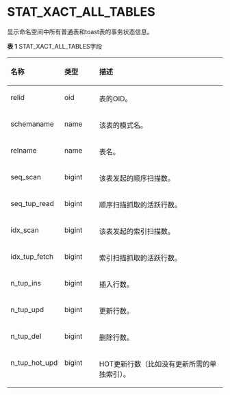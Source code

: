 # STAT\_XACT\_ALL\_TABLES

显示命名空间中所有普通表和toast表的事务状态信息。

**表 1**  STAT\_XACT\_ALL\_TABLES字段

<a name="zh-cn_topic_0237122600_table94771040185819"></a>
<table><thead align="left"><tr id="zh-cn_topic_0237122600_row196011340155813"><th class="cellrowborder" valign="top" width="17.27%" id="mcps1.2.4.1.1"><p id="zh-cn_topic_0237122600_p16601104013588"><a name="zh-cn_topic_0237122600_p16601104013588"></a><a name="zh-cn_topic_0237122600_p16601104013588"></a>名称</p>
</th>
<th class="cellrowborder" valign="top" width="16.8%" id="mcps1.2.4.1.2"><p id="zh-cn_topic_0237122600_p1460244020588"><a name="zh-cn_topic_0237122600_p1460244020588"></a><a name="zh-cn_topic_0237122600_p1460244020588"></a>类型</p>
</th>
<th class="cellrowborder" valign="top" width="65.93%" id="mcps1.2.4.1.3"><p id="zh-cn_topic_0237122600_p660234019587"><a name="zh-cn_topic_0237122600_p660234019587"></a><a name="zh-cn_topic_0237122600_p660234019587"></a>描述</p>
</th>
</tr>
</thead>
<tbody><tr id="zh-cn_topic_0237122600_row1860254075814"><td class="cellrowborder" valign="top" width="17.27%" headers="mcps1.2.4.1.1 "><p id="zh-cn_topic_0237122600_p11603340125817"><a name="zh-cn_topic_0237122600_p11603340125817"></a><a name="zh-cn_topic_0237122600_p11603340125817"></a>relid</p>
</td>
<td class="cellrowborder" valign="top" width="16.8%" headers="mcps1.2.4.1.2 "><p id="zh-cn_topic_0237122600_p460344016583"><a name="zh-cn_topic_0237122600_p460344016583"></a><a name="zh-cn_topic_0237122600_p460344016583"></a>oid</p>
</td>
<td class="cellrowborder" valign="top" width="65.93%" headers="mcps1.2.4.1.3 "><p id="zh-cn_topic_0237122600_p3603114005815"><a name="zh-cn_topic_0237122600_p3603114005815"></a><a name="zh-cn_topic_0237122600_p3603114005815"></a>表的OID。</p>
</td>
</tr>
<tr id="zh-cn_topic_0237122600_row16031340185817"><td class="cellrowborder" valign="top" width="17.27%" headers="mcps1.2.4.1.1 "><p id="zh-cn_topic_0237122600_p46031940195818"><a name="zh-cn_topic_0237122600_p46031940195818"></a><a name="zh-cn_topic_0237122600_p46031940195818"></a>schemaname</p>
</td>
<td class="cellrowborder" valign="top" width="16.8%" headers="mcps1.2.4.1.2 "><p id="zh-cn_topic_0237122600_p9603154010587"><a name="zh-cn_topic_0237122600_p9603154010587"></a><a name="zh-cn_topic_0237122600_p9603154010587"></a>name</p>
</td>
<td class="cellrowborder" valign="top" width="65.93%" headers="mcps1.2.4.1.3 "><p id="zh-cn_topic_0237122600_p960413406586"><a name="zh-cn_topic_0237122600_p960413406586"></a><a name="zh-cn_topic_0237122600_p960413406586"></a>该表的模式名。</p>
</td>
</tr>
<tr id="zh-cn_topic_0237122600_row860417407581"><td class="cellrowborder" valign="top" width="17.27%" headers="mcps1.2.4.1.1 "><p id="zh-cn_topic_0237122600_p56042402580"><a name="zh-cn_topic_0237122600_p56042402580"></a><a name="zh-cn_topic_0237122600_p56042402580"></a>relname</p>
</td>
<td class="cellrowborder" valign="top" width="16.8%" headers="mcps1.2.4.1.2 "><p id="zh-cn_topic_0237122600_p56041840195815"><a name="zh-cn_topic_0237122600_p56041840195815"></a><a name="zh-cn_topic_0237122600_p56041840195815"></a>name</p>
</td>
<td class="cellrowborder" valign="top" width="65.93%" headers="mcps1.2.4.1.3 "><p id="zh-cn_topic_0237122600_p166041440115815"><a name="zh-cn_topic_0237122600_p166041440115815"></a><a name="zh-cn_topic_0237122600_p166041440115815"></a>表名。</p>
</td>
</tr>
<tr id="zh-cn_topic_0237122600_row16604940175819"><td class="cellrowborder" valign="top" width="17.27%" headers="mcps1.2.4.1.1 "><p id="zh-cn_topic_0237122600_p1660444025820"><a name="zh-cn_topic_0237122600_p1660444025820"></a><a name="zh-cn_topic_0237122600_p1660444025820"></a>seq_scan</p>
</td>
<td class="cellrowborder" valign="top" width="16.8%" headers="mcps1.2.4.1.2 "><p id="zh-cn_topic_0237122600_p560510406582"><a name="zh-cn_topic_0237122600_p560510406582"></a><a name="zh-cn_topic_0237122600_p560510406582"></a>bigint</p>
</td>
<td class="cellrowborder" valign="top" width="65.93%" headers="mcps1.2.4.1.3 "><p id="zh-cn_topic_0237122600_p1360564011586"><a name="zh-cn_topic_0237122600_p1360564011586"></a><a name="zh-cn_topic_0237122600_p1360564011586"></a>该表发起的顺序扫描数。</p>
</td>
</tr>
<tr id="zh-cn_topic_0237122600_row2605540105816"><td class="cellrowborder" valign="top" width="17.27%" headers="mcps1.2.4.1.1 "><p id="zh-cn_topic_0237122600_p16605240155819"><a name="zh-cn_topic_0237122600_p16605240155819"></a><a name="zh-cn_topic_0237122600_p16605240155819"></a>seq_tup_read</p>
</td>
<td class="cellrowborder" valign="top" width="16.8%" headers="mcps1.2.4.1.2 "><p id="zh-cn_topic_0237122600_p2605940205813"><a name="zh-cn_topic_0237122600_p2605940205813"></a><a name="zh-cn_topic_0237122600_p2605940205813"></a>bigint</p>
</td>
<td class="cellrowborder" valign="top" width="65.93%" headers="mcps1.2.4.1.3 "><p id="zh-cn_topic_0237122600_p660517401584"><a name="zh-cn_topic_0237122600_p660517401584"></a><a name="zh-cn_topic_0237122600_p660517401584"></a>顺序扫描抓取的活跃行数。</p>
</td>
</tr>
<tr id="zh-cn_topic_0237122600_row18605740145819"><td class="cellrowborder" valign="top" width="17.27%" headers="mcps1.2.4.1.1 "><p id="zh-cn_topic_0237122600_p1460520401582"><a name="zh-cn_topic_0237122600_p1460520401582"></a><a name="zh-cn_topic_0237122600_p1460520401582"></a>idx_scan</p>
</td>
<td class="cellrowborder" valign="top" width="16.8%" headers="mcps1.2.4.1.2 "><p id="zh-cn_topic_0237122600_p17606164017587"><a name="zh-cn_topic_0237122600_p17606164017587"></a><a name="zh-cn_topic_0237122600_p17606164017587"></a>bigint</p>
</td>
<td class="cellrowborder" valign="top" width="65.93%" headers="mcps1.2.4.1.3 "><p id="zh-cn_topic_0237122600_p1160684025813"><a name="zh-cn_topic_0237122600_p1160684025813"></a><a name="zh-cn_topic_0237122600_p1160684025813"></a>该表发起的索引扫描数。</p>
</td>
</tr>
<tr id="zh-cn_topic_0237122600_row9606114055813"><td class="cellrowborder" valign="top" width="17.27%" headers="mcps1.2.4.1.1 "><p id="zh-cn_topic_0237122600_p160619402588"><a name="zh-cn_topic_0237122600_p160619402588"></a><a name="zh-cn_topic_0237122600_p160619402588"></a>idx_tup_fetch</p>
</td>
<td class="cellrowborder" valign="top" width="16.8%" headers="mcps1.2.4.1.2 "><p id="zh-cn_topic_0237122600_p06069408582"><a name="zh-cn_topic_0237122600_p06069408582"></a><a name="zh-cn_topic_0237122600_p06069408582"></a>bigint</p>
</td>
<td class="cellrowborder" valign="top" width="65.93%" headers="mcps1.2.4.1.3 "><p id="zh-cn_topic_0237122600_p196062040115819"><a name="zh-cn_topic_0237122600_p196062040115819"></a><a name="zh-cn_topic_0237122600_p196062040115819"></a>索引扫描抓取的活跃行数。</p>
</td>
</tr>
<tr id="zh-cn_topic_0237122600_row20606154015817"><td class="cellrowborder" valign="top" width="17.27%" headers="mcps1.2.4.1.1 "><p id="zh-cn_topic_0237122600_p16606204014587"><a name="zh-cn_topic_0237122600_p16606204014587"></a><a name="zh-cn_topic_0237122600_p16606204014587"></a>n_tup_ins</p>
</td>
<td class="cellrowborder" valign="top" width="16.8%" headers="mcps1.2.4.1.2 "><p id="zh-cn_topic_0237122600_p4606154025818"><a name="zh-cn_topic_0237122600_p4606154025818"></a><a name="zh-cn_topic_0237122600_p4606154025818"></a>bigint</p>
</td>
<td class="cellrowborder" valign="top" width="65.93%" headers="mcps1.2.4.1.3 "><p id="zh-cn_topic_0237122600_p186079408584"><a name="zh-cn_topic_0237122600_p186079408584"></a><a name="zh-cn_topic_0237122600_p186079408584"></a>插入行数。</p>
</td>
</tr>
<tr id="zh-cn_topic_0237122600_row13607940105811"><td class="cellrowborder" valign="top" width="17.27%" headers="mcps1.2.4.1.1 "><p id="zh-cn_topic_0237122600_p860704085812"><a name="zh-cn_topic_0237122600_p860704085812"></a><a name="zh-cn_topic_0237122600_p860704085812"></a>n_tup_upd</p>
</td>
<td class="cellrowborder" valign="top" width="16.8%" headers="mcps1.2.4.1.2 "><p id="zh-cn_topic_0237122600_p1607174045812"><a name="zh-cn_topic_0237122600_p1607174045812"></a><a name="zh-cn_topic_0237122600_p1607174045812"></a>bigint</p>
</td>
<td class="cellrowborder" valign="top" width="65.93%" headers="mcps1.2.4.1.3 "><p id="zh-cn_topic_0237122600_p196071440105814"><a name="zh-cn_topic_0237122600_p196071440105814"></a><a name="zh-cn_topic_0237122600_p196071440105814"></a>更新行数。</p>
</td>
</tr>
<tr id="zh-cn_topic_0237122600_row106089404588"><td class="cellrowborder" valign="top" width="17.27%" headers="mcps1.2.4.1.1 "><p id="zh-cn_topic_0237122600_p1960824025818"><a name="zh-cn_topic_0237122600_p1960824025818"></a><a name="zh-cn_topic_0237122600_p1960824025818"></a>n_tup_del</p>
</td>
<td class="cellrowborder" valign="top" width="16.8%" headers="mcps1.2.4.1.2 "><p id="zh-cn_topic_0237122600_p760894013588"><a name="zh-cn_topic_0237122600_p760894013588"></a><a name="zh-cn_topic_0237122600_p760894013588"></a>bigint</p>
</td>
<td class="cellrowborder" valign="top" width="65.93%" headers="mcps1.2.4.1.3 "><p id="zh-cn_topic_0237122600_p360834018583"><a name="zh-cn_topic_0237122600_p360834018583"></a><a name="zh-cn_topic_0237122600_p360834018583"></a>删除行数。</p>
</td>
</tr>
<tr id="zh-cn_topic_0237122600_row16608740175817"><td class="cellrowborder" valign="top" width="17.27%" headers="mcps1.2.4.1.1 "><p id="zh-cn_topic_0237122600_p16081740145819"><a name="zh-cn_topic_0237122600_p16081740145819"></a><a name="zh-cn_topic_0237122600_p16081740145819"></a>n_tup_hot_upd</p>
</td>
<td class="cellrowborder" valign="top" width="16.8%" headers="mcps1.2.4.1.2 "><p id="zh-cn_topic_0237122600_p160913405588"><a name="zh-cn_topic_0237122600_p160913405588"></a><a name="zh-cn_topic_0237122600_p160913405588"></a>bigint</p>
</td>
<td class="cellrowborder" valign="top" width="65.93%" headers="mcps1.2.4.1.3 "><p id="zh-cn_topic_0237122600_p1060994010581"><a name="zh-cn_topic_0237122600_p1060994010581"></a><a name="zh-cn_topic_0237122600_p1060994010581"></a>HOT更新行数（比如没有更新所需的单独索引）。</p>
</td>
</tr>
</tbody>
</table>

